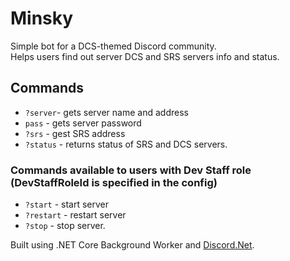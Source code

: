 # Minsky
Simple bot for a DCS-themed Discord community.<br />
Helps users find out server DCS and SRS servers info and status.<br />
## Commands
- `?server`- gets server name and address
- `pass` - gets server password
- `?srs` - gest SRS address
- `?status` - returns status of SRS and DCS servers.
### Commands available to users with Dev Staff role (DevStaffRoleId is specified in the config)
- `?start` - start server
- `?restart` - restart server
- `?stop` - stop server.

Built using .NET Core Background Worker and [Discord.Net](https://github.com/discord-net/Discord.Net). 
